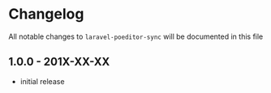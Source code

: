 # Changelog

All notable changes to `laravel-poeditor-sync` will be documented in this file

## 1.0.0 - 201X-XX-XX

- initial release
